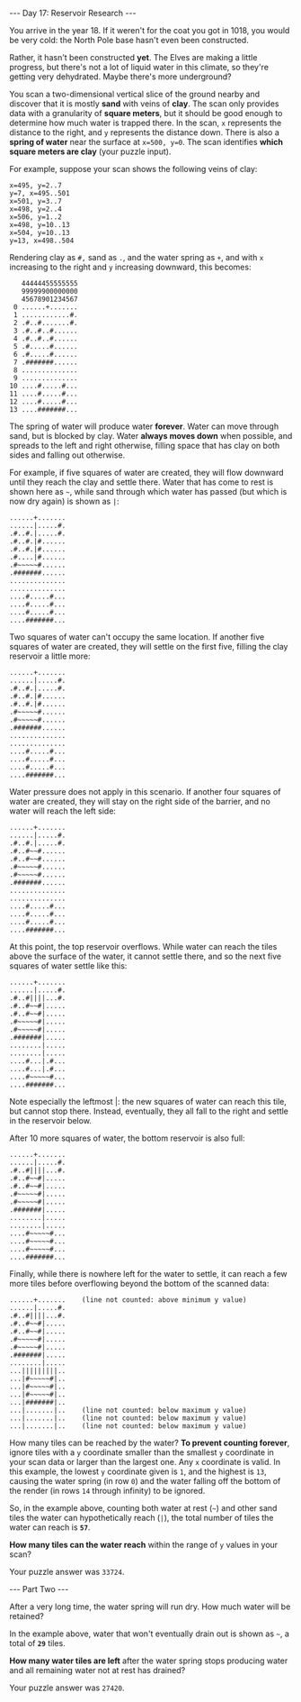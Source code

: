 --- Day 17: Reservoir Research ---

You arrive in the year 18. If it weren't for the coat you got in 1018, you
would be very cold: the North Pole base hasn't even been constructed.

Rather, it hasn't been constructed **yet**. The Elves are making a little
progress, but there's not a lot of liquid water in this climate, so they're
getting very dehydrated. Maybe there's more underground?

You scan a two-dimensional vertical slice of the ground nearby and discover
that it is mostly **sand** with veins of **clay**. The scan only provides data
with a granularity of **square meters**, but it should be good enough to
determine how much water is trapped there. In the scan, `x` represents the
distance to the right, and `y` represents the distance down. There is also
a **spring of water** near the surface at `x=500, y=0`. The scan identifies
**which square meters are clay** (your puzzle input).

For example, suppose your scan shows the following veins of clay:

```
x=495, y=2..7
y=7, x=495..501
x=501, y=3..7
x=498, y=2..4
x=506, y=1..2
x=498, y=10..13
x=504, y=10..13
y=13, x=498..504
```

Rendering clay as `#,` sand as `.`, and the water spring as `+`, and with `x`
increasing to the right and `y` increasing downward, this becomes:

```
   44444455555555
   99999900000000
   45678901234567
 0 ......+.......
 1 ............#.
 2 .#..#.......#.
 3 .#..#..#......
 4 .#..#..#......
 5 .#.....#......
 6 .#.....#......
 7 .#######......
 8 ..............
 9 ..............
10 ....#.....#...
11 ....#.....#...
12 ....#.....#...
13 ....#######...
```

The spring of water will produce water **forever**. Water can move through
sand, but is blocked by clay. Water **always moves down** when possible, and
spreads to the left and right otherwise, filling space that has clay on both
sides and falling out otherwise.

For example, if five squares of water are created, they will flow downward
until they reach the clay and settle there. Water that has come to rest is
shown here as `~`, while sand through which water has passed (but which is now
dry again) is shown as `|`:

```
......+.......
......|.....#.
.#..#.|.....#.
.#..#.|#......
.#..#.|#......
.#....|#......
.#~~~~~#......
.#######......
..............
..............
....#.....#...
....#.....#...
....#.....#...
....#######...
```

Two squares of water can't occupy the same location. If another five squares of
water are created, they will settle on the first five, filling the clay
reservoir a little more:

```
......+.......
......|.....#.
.#..#.|.....#.
.#..#.|#......
.#..#.|#......
.#~~~~~#......
.#~~~~~#......
.#######......
..............
..............
....#.....#...
....#.....#...
....#.....#...
....#######...
```

Water pressure does not apply in this scenario. If another four squares of
water are created, they will stay on the right side of the barrier, and no
water will reach the left side:

```
......+.......
......|.....#.
.#..#.|.....#.
.#..#~~#......
.#..#~~#......
.#~~~~~#......
.#~~~~~#......
.#######......
..............
..............
....#.....#...
....#.....#...
....#.....#...
....#######...
```

At this point, the top reservoir overflows. While water can reach the tiles
above the surface of the water, it cannot settle there, and so the next five
squares of water settle like this:

```
......+.......
......|.....#.
.#..#||||...#.
.#..#~~#|.....
.#..#~~#|.....
.#~~~~~#|.....
.#~~~~~#|.....
.#######|.....
........|.....
........|.....
....#...|.#...
....#...|.#...
....#~~~~~#...
....#######...
```

Note especially the leftmost |: the new squares of water can reach this tile,
but cannot stop there. Instead, eventually, they all fall to the right and
settle in the reservoir below.

After 10 more squares of water, the bottom reservoir is also full:

```
......+.......
......|.....#.
.#..#||||...#.
.#..#~~#|.....
.#..#~~#|.....
.#~~~~~#|.....
.#~~~~~#|.....
.#######|.....
........|.....
........|.....
....#~~~~~#...
....#~~~~~#...
....#~~~~~#...
....#######...
```

Finally, while there is nowhere left for the water to settle, it can reach
a few more tiles before overflowing beyond the bottom of the scanned data:

```
......+.......    (line not counted: above minimum y value)
......|.....#.
.#..#||||...#.
.#..#~~#|.....
.#..#~~#|.....
.#~~~~~#|.....
.#~~~~~#|.....
.#######|.....
........|.....
...|||||||||..
...|#~~~~~#|..
...|#~~~~~#|..
...|#~~~~~#|..
...|#######|..
...|.......|..    (line not counted: below maximum y value)
...|.......|..    (line not counted: below maximum y value)
...|.......|..    (line not counted: below maximum y value)
```

How many tiles can be reached by the water? **To prevent counting forever**,
ignore tiles with a `y` coordinate smaller than the smallest `y` coordinate in
your scan data or larger than the largest one. Any `x` coordinate is valid. In
this example, the lowest `y` coordinate given is `1`, and the highest is `13`,
causing the water spring (in row `0`) and the water falling off the bottom of
the render (in rows `14` through infinity) to be ignored.

So, in the example above, counting both water at rest (`~`) and other sand
tiles the water can hypothetically reach (`|`), the total number of tiles the
water can reach is **`57`**.

**How many tiles can the water reach** within the range of `y` values in your
scan?

Your puzzle answer was `33724`.

--- Part Two ---

After a very long time, the water spring will run dry. How much water will be
retained?

In the example above, water that won't eventually drain out is shown as `~`,
a total of **`29`** tiles.

**How many water tiles are left** after the water spring stops producing water
and all remaining water not at rest has drained?

Your puzzle answer was `27420`.
